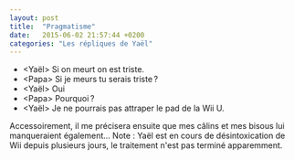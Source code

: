 ```yaml
---
layout: post
title:  "Pragmatisme"
date:   2015-06-02 21:57:44 +0200
categories: "Les répliques de Yaël"
---
```


-   \<Yaël\> Si on meurt on est triste.
-   \<Papa\> Si je meurs tu serais triste ?
-   \<Yaël\> Oui
-   \<Papa\> Pourquoi ?
-   \<Yaël\> Je ne pourrais pas attraper le pad de la Wii U.

Accessoirement, il me précisera ensuite que mes câlins et mes bisous lui
manqueraient également… Note : Yaël est en cours de désintoxication de
Wii depuis plusieurs jours, le traitement n'est pas terminé apparemment.
